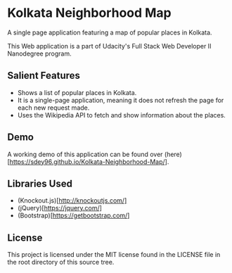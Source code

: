 # Kolkata Neighborhood Map
A single page application featuring a map of popular places in Kolkata. 

This Web application is a part of Udacity's Full Stack Web Developer II Nanodegree program.

## Salient Features

- Shows a list of popular places in Kolkata.
- It is a single-page application, meaning it does not refresh the page for each new request made.
- Uses the Wikipedia API to fetch and show information about the places.

## Demo

A working demo of this application can be found over (here)[https://sdey96.github.io/Kolkata-Neighborhood-Map/].

## Libraries Used

- (Knockout.js)[http://knockoutjs.com/]
- (jQuery)[https://jquery.com/]
- (Bootstrap)[https://getbootstrap.com/]

## License

This project is licensed under the MIT license found in the LICENSE file in the root directory of this source tree.
